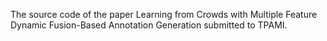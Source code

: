 The source code of the paper Learning from Crowds with Multiple Feature Dynamic Fusion-Based Annotation Generation submitted to TPAMI.